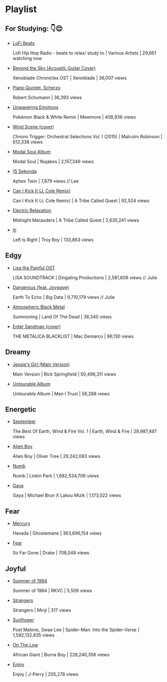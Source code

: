 # Playlist

## For Studying: 👇😌
- [LoFi Beats](https://www.youtube.com/watch?v=5qap5aO4i9A)

  Lofi Hip Hop Radio - beats to relax/ study to | Various Artists | 29,661 watching now
- [Beyond the Sky (Acoustic Guitar Cover)](https://www.youtube.com/watch?v=0_Af8SX2bWM)

  Xenoblade Chronicles OST | Xenoblade | 36,007 views
- [Piano Quintet, Scherzo](https://youtu.be/Ub3UAK_KeNI)

  Robert Schumann | 36,393 views
- [Unwavering Emotions](https://www.youtube.com/watch?v=o-mKUzqHcEc)

  Pokémon Black & White Remix | Mewmore | 408,936 views
- [Wind Scene (cover)](https://www.youtube.com/watch?v=pUFELL5hHbg)

  Chrono Trigger: Orchestral Selections Vol. I (2015) | Malcolm Robinson | 612,338 views
- [Modal Soul Album](https://www.youtube.com/watch?v=hUMpg1ii4_A&t=1341s)

  Modal Soul | Nujabes | 2,157,349 views
- [15 Sekonda](https://www.youtube.com/watch?v=R_Y4Cn-XQq8)

  Aphex Twin | 7,879 views // Lee
  
- [Can I Kick It (J. Cole Remix)](https://www.youtube.com/watch?v=twwIntWbsjo)
 
   Can I Kick It (J. Cole Remix) | A Tribe Called Quest | 92,524 views 

- [Electric Relaxation](https://www.youtube.com/watch?v=B2kWufDC3Bc)
 
   Midnight Marauders | A Tribe Called Quest | 2,635,241 views
   
- [Ili](https://www.youtube.com/watch?v=wOHjkv9_S0U)

  Left Is Right | Troy Boy |   133,863 views
## Edgy
- [Lisa the Painful OST](https://www.youtube.com/watch?v=ByKll4eIjwo&list=PLPAsf8Volpy3OoTL0fFmSLMuv8oK0s1Rk)

  LISA SOUNDTRACK | Dingaling Productions | 2,581,609 views // Julie
- [Dangerous (feat. Joywave)](https://www.youtube.com/watch?v=LpQArtCeXTk)

  Earth To Echo | Big Data | 9,710,179 views // Julie
- [Atmospheric Black Metal](https://www.youtube.com/watch?v=jmDnrNwyhK0)

  Summoning | Land Of The Dead | 38,340 views
- [Enter Sandman (cover)](https://www.youtube.com/watch?v=gABTZibOV2U)

  THE METALICA BLACKLIST | Mac Demarco | 96,130 views

## Dreamy
- [Jessie's Girl (Main Version)](https://www.youtube.com/watch?v=qYkbTyHXwbs)

  Main Version | Rick Springfield | 50,496,311 views
- [Untourable Album](https://www.youtube.com/watch?v=-m90XiNil7M&list=PLp9ta73sprU4AR94k8TiS8da2KyDu-DUi)

  Untourable Album | Men I Trust | 58,288 views

## Energetic
- [September](https://www.youtube.com/watch?v=3cKtSlsYVEU)

  The Best Of Earth, Wind & Fire Vol. 1 | Earth, Wind & Fire | 29,987,497 views
- [Alien Boy](https://www.youtube.com/watch?v=3wLLgJ_a7Rs)

  Alien Boy | Oliver Tree | 29,242,083 views
- [Numb](https://www.youtube.com/watch?v=kXYiU_JCYtU)

  Numb | Linkin Park | 1,682,534,706 views
- [Gaya](https://www.youtube.com/watch?v=sHQL4uBSFD4)

  Gaya | Michael Brun X Lakou Mizik | 1,173,022 views

## Fear

- [Mercury](https://www.youtube.com/watch?v=31j4DIpgY9U)

  Hexada | Ghostemane | 363,696,154 views
  
- [Fear](https://www.youtube.com/watch?v=pRnrujxbEhc)

  So Far Gone | Drake | 708,048 views

## Joyful
- [Summer of 1984](https://youtu.be/cmwomhy81qg)

  Summer of 1984 | RKVC | 5,509 views
- [Strangers](https://youtu.be/Rh3-ifF1D38)

  Strangers | Minji | 317 views
- [Sunflower](https://www.youtube.com/watch?v=ApXoWvfEYVU)

  Post Malone, Swae Lee | Spider-Man: Into the Spider-Verse | 1,592,132,835 views
- [On The Low](https://www.youtube.com/watch?v=Ecl8Aod0Tl0)

  African Giant | Burna Boy | 228,240,356 views
- [Enjoy](https://www.youtube.com/watch?v=RKomOZTdhVg)

  Enjoy | J-Perry | 205,278 views
